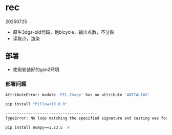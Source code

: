 # rec

20250725
- 原生3dgs-old代码，跑bicycle，输出点数，不分裂
- 读取点，渲染


## 部署
- 使用安装好的gsn2环境


### 部署问题
```bash
AttributeError: module 'PIL.Image' has no attribute 'ANTIALIAS'

pip install "Pillow<10.0.0"

----------------------------------------
TypeError: No loop matching the specified signature and casting was found for ufunc greater

pip install numpy==1.23.5  # 



```
